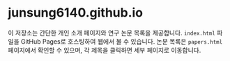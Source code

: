 # junsung6140.github.io

이 저장소는 간단한 개인 소개 페이지와 연구 논문 목록을 제공합니다.
`index.html` 파일을 GitHub Pages로 호스팅하여 웹에서 볼 수 있습니다.
논문 목록은 `papers.html` 페이지에서 확인할 수 있으며, 각 제목을 클릭하면 세부 페이지로 이동합니다.
